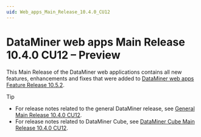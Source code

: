 ```yaml
---
uid: Web_apps_Main_Release_10.4.0_CU12
---
```


# DataMiner web apps Main Release 10.4.0 CU12 – Preview

This Main Release of the DataMiner web applications contains all new features, enhancements and fixes that were added to [DataMiner web apps Feature Release 10.5.2](xref:Web_apps_Feature_Release_10.5.3).

> [!TIP]
>
> - For release notes related to the general DataMiner release, see [General Main Release 10.4.0 CU12](xref:General_Main_Release_10.4.0_CU12).
> - For release notes related to DataMiner Cube, see [DataMiner Cube Main Release 10.4.0 CU12](xref:Cube_Main_Release_10.4.0_CU12).
